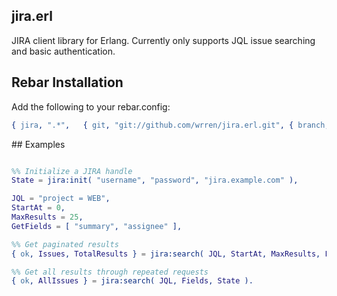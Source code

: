 ## jira.erl

JIRA client library for Erlang. Currently only supports JQL issue searching and basic authentication.

## Rebar Installation

Add the following to your rebar.config:

```erlang
{ jira, ".*",	{ git, "git://github.com/wrren/jira.erl.git", { branch, "master" } } }
```

## Examples

```erlang

%% Initialize a JIRA handle
State = jira:init( "username", "password", "jira.example.com" ),

JQL = "project = WEB",
StartAt = 0,
MaxResults = 25,
GetFields = [ "summary", "assignee" ],

%% Get paginated results
{ ok, Issues, TotalResults } = jira:search( JQL, StartAt, MaxResults, Fields, State ),

%% Get all results through repeated requests
{ ok, AllIssues } = jira:search( JQL, Fields, State ).

```